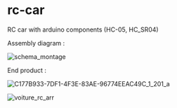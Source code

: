 # rc-car
RC car with arduino components (HC-05, HC_SR04)

Assembly diagram : 


![schema_montage](https://github.com/user-attachments/assets/d5983c04-7855-4f8a-b773-01073756587f)

End product : 

![C177B933-7DF1-4F3E-83AE-96774EEAC49C_1_201_a](https://github.com/user-attachments/assets/61203431-5ba3-4b3c-93ac-c85bcdb794ae)


![voiture_rc_arr](https://github.com/user-attachments/assets/6db1483a-9945-4098-9c31-6076a5d7ddc1)



